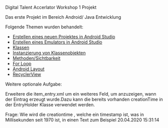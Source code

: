 Digital Talent Accerlator Workshop 1 Projekt

Das erste Projekt im Bereich Android/ Java Entwicklung

Folgende Themen wurden behandelt:

- [Erstellen eines neuen Projektes in Android Studio](https://developer.android.com/training/basics/firstapp/creating-project)
- [Erstellen eines Emulators in Android Studio](https://developer.android.com/training/basics/firstapp/running-app)
- [Klassen](https://en.wikipedia.org/wiki/Class_(computer_programming))
- [Instanzierung von Klassenobjekten](http://letmegooglethat.com/)
- [Methoden/Sichtbarkeit](https://en.wikipedia.org/wiki/Method_(computer_programming))
- [For Loop](https://en.wikipedia.org/wiki/For_loop)
- [Android Layout](https://developer.android.com/guide/topics/ui/declaring-layout)
- [RecyclerView](https://developer.android.com/guide/topics/ui/layout/recyclerview)



Weitere optionale Aufgabe:

Erweitere die item_entry.xml um ein weiteres Feld, um anzuzeigen, wann der Eintrag erzeugt wurde.Dazu kann die bereits vorhanden creationTime in der EntryHolder Klasse verwendet werden.

Frage: Wie wird die creationtime , welche ein timestamp ist, was in Millisekunden seit 1970 ist, in einen Text zum Beispiel 20.04.2020 15:31:14 

